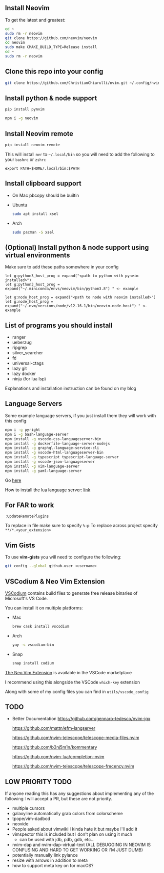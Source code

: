 ## Install Neovim

To get the latest and greatest:

```bash
cd ~
sudo rm -r neovim
git clone https://github.com/neovim/neovim
cd neovim
sudo make CMAKE_BUILD_TYPE=Release install
cd ~
sudo rm -r neovim
```


## Clone this repo into your config

```bash
git clone https://github.com/ChristianChiarulli/nvim.git ~/.config/nvim
```

## Install python & node support

```bash
pip install pynvim
```

```bash
npm i -g neovim
```

## Install Neovim remote

```bash
pip install neovim-remote
```

This will install `nvr` to `~/.local/bin` so you will need to add the following to your `bashrc` or `zshrc`

```
export PATH=$HOME/.local/bin:$PATH
```

## Install clipboard support

- On Mac pbcopy should be builtin

- Ubuntu

  ```bash
  sudo apt install xsel
  ```

- Arch

  ```bash
  sudo pacman -S xsel
  ```

## (Optional) Install python & node support using virtual environments

Make sure to add these paths somewhere in your config

```
let g:python3_host_prog = expand("<path to python with pynvim installed>")
let g:python3_host_prog = expand("~/.miniconda/envs/neovim/bin/python3.8") " <- example

let g:node_host_prog = expand("<path to node with neovim installed>")
let g:node_host_prog = expand("~/.nvm/versions/node/v12.16.1/bin/neovim-node-host") " <- example
```

## List of programs you should install

- ranger
- ueberzug
- ripgrep
- silver_searcher
- fd
- universal-ctags
- lazy git
- lazy docker
- ninja (for lua lsp)

Explanations and installation instruction can be found on my blog

## Language Servers

Some example language servers, if you just install them they will work with this config

```bash
npm i -g pyright
npm i -g bash-language-server
npm install -g vscode-css-languageserver-bin
npm install -g dockerfile-language-server-nodejs
npm install -g graphql-language-service-cli
npm install -g vscode-html-languageserver-bin
npm install -g typescript typescript-language-server
npm install -g vscode-json-languageserver
npm install -g vim-language-server
npm install -g yaml-language-server
```

Go [here](https://github.com/neovim/nvim-lspconfig/blob/master/CONFIG.md)

How to install the lua language server: [link](https://github.com/sumneko/lua-language-server/wiki/Build-and-Run-(Standalone))

## For FAR to work

```vim
:UpdateRemotePlugins
```

To replace in file make sure to specify `%:p`
To replace across project specify `**/*.<your_extension>`

## Vim Gists

To use **vim-gists** you will need to configure the following:

```bash
git config --global github.user <username>
```

## VSCodium & Neo Vim Extension

[VSCodium](https://github.com/VSCodium/vscodium) contains build files to generate free release binaries of Microsoft's VS Code.

You can install it on multiple platforms:

- Mac

  ```bash
  brew cask install vscodium
  ```

- Arch

  ```bash
  yay -s vscodium-bin
  ```

- Snap

  ```bash
  snap install codium
  ```

[The Neo Vim Extension](https://github.com/asvetliakov/vscode-neovim) is available in the VSCode marketplace

I recommend using this alongside the VSCode `which-key` extension

Along with some of my config files you can find in `utils/vscode_config`

## TODO

- Better Documentation
  https://github.com/gennaro-tedesco/nvim-jqx

  https://github.com/mattn/efm-langserver

  https://github.com/nvim-telescope/telescope-media-files.nvim

  https://github.com/b3nj5m1n/kommentary

  https://github.com/nvim-lua/completion-nvim

  https://github.com/nvim-telescope/telescope-frecency.nvim

## LOW PRIORITY TODO

If anyone reading this has any suggestions about implementing any of the following I will accept a PR, but these are not priority.

- multiple cursors
- galaxyline automatically grab colors from colorscheme
- tpope/vim-dadbod
- neovide
- People asked about vimwiki I kinda hate it but maybe I'll add it
- vimspector this is included but I don't plan on using it much
  - can be used with jdb, pdb, gdb, etc...
- nvim-dap and nvim-dap-virtual-text (ALL DEBUGGING IN NEOVIM IS CONFUSING AND HARD TO GET WORKING OR I'M JUST DUMB)
- potentially manually link pylance
- resize with arrows in addition to meta
- how to support meta key on for macOS?
